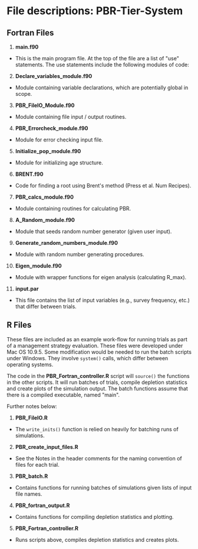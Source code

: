 File descriptions: PBR-Tier-System
===============

## Fortran Files

1. **main.f90** 
  * This is the main program file. At the top of the file are a list of "use" statements. The use statements include the following modules of code: 

2. **Declare_variables_module.f90**  
  * Module containing variable declarations, which are potentially global in scope.

3. **PBR_FileIO_Module.f90**  
  * Module containing file input / output routines.

4. **PBR_Errorcheck_module.f90**  
  * Module for error checking input file. 

5. **Initialize_pop_module.f90**  
  * Module for initializing age structure.

6. **BRENT.f90**  
  * Code for finding a root using Brent's method (Press et al. Num Recipes).

7. **PBR_calcs_module.f90**  
  * Module containing routines for calculating PBR.

8. **A_Random_module.f90**  
  * Module that seeds random number generator (given user input).

9. **Generate_random_numbers_module.f90**  
  * Module with random number generating procedures.

10. **Eigen_module.f90**  
  * Module with wrapper functions for eigen analysis (calculating R_max).

11. **input.par**  
  * This file contains the list of input variables (e.g., survey frequency, etc.) that differ between trials. 

## R Files 

These files are included as an example work-flow for running trials as part of a management strategy evaluation. These files were developed under Mac OS 10.9.5. Some modification would be needed to run the batch scripts under Windows. They involve `system()` calls, which differ between operating systems. 

The code in the **PBR_Fortran_controller.R** script will `source()` the functions in the other scripts. It will run batches of trials, compile depletion statistics and create plots of the simulation output. The batch functions assume that there is a compiled executable, named "main". 

Further notes below:   

1. **PBR_FileIO.R**
  * The `write_inits()` function is relied on heavily for batching runs of simulations.
  
2. **PBR_create_input_files.R**
  * See the Notes in the header comments for the naming convention of files for each trial.

3. **PBR_batch.R**
  * Contains functions for running batches of simulations given lists of input file names. 

4. **PBR_fortran_output.R**
  * Contains functions for compiling depletion statistics and plotting. 

5. **PBR_Fortran_controller.R**
  * Runs scripts above, compiles depletion statistics and creates plots.








